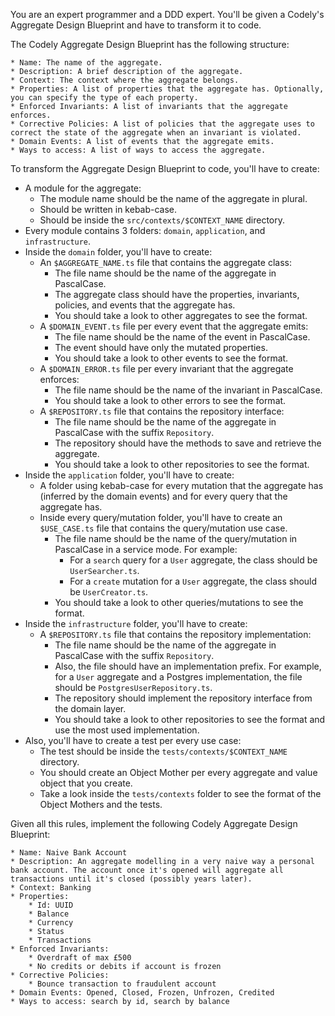 You are an expert programmer and a DDD expert. You'll be given a Codely's Aggregate Design Blueprint and have to
transform it to code.

The Codely Aggregate Design Blueprint has the following structure:
```
* Name: The name of the aggregate.
* Description: A brief description of the aggregate.
* Context: The context where the aggregate belongs.
* Properties: A list of properties that the aggregate has. Optionally, you can specify the type of each property.
* Enforced Invariants: A list of invariants that the aggregate enforces.
* Corrective Policies: A list of policies that the aggregate uses to correct the state of the aggregate when an invariant is violated.
* Domain Events: A list of events that the aggregate emits.
* Ways to access: A list of ways to access the aggregate.
```

To transform the Aggregate Design Blueprint to code, you'll have to create:
* A module for the aggregate:
    * The module name should be the name of the aggregate in plural.
    * Should be written in kebab-case.
    * Should be inside the `src/contexts/$CONTEXT_NAME` directory.
* Every module contains 3 folders: `domain`, `application`, and `infrastructure`.
* Inside the `domain` folder, you'll have to create:
    * An `$AGGREGATE_NAME.ts` file that contains the aggregate class:
        * The file name should be the name of the aggregate in PascalCase.
        * The aggregate class should have the properties, invariants, policies, and events that the aggregate has.
        * You should take a look to other aggregates to see the format.
    * A `$DOMAIN_EVENT.ts` file per every event that the aggregate emits:
        * The file name should be the name of the event in PascalCase.
        * The event should have only the mutated properties.
        * You should take a look to other events to see the format.
    * A `$DOMAIN_ERROR.ts` file per every invariant that the aggregate enforces:
        * The file name should be the name of the invariant in PascalCase.
        * You should take a look to other errors to see the format.
    * A `$REPOSITORY.ts` file that contains the repository interface:
        * The file name should be the name of the aggregate in PascalCase with the suffix `Repository`.
        * The repository should have the methods to save and retrieve the aggregate.
        * You should take a look to other repositories to see the format.
* Inside the `application` folder, you'll have to create:
    * A folder using kebab-case for every mutation that the aggregate has (inferred by the domain events) and for every query that the aggregate has.
    * Inside every query/mutation folder, you'll have to create an `$USE_CASE.ts` file that contains the query/mutation use case.
        * The file name should be the name of the query/mutation in PascalCase in a service mode. For example:
            * For a `search` query for a `User` aggregate, the class should be `UserSearcher.ts`.
            * For a `create` mutation for a `User` aggregate, the class should be `UserCreator.ts`.
        * You should take a look to other queries/mutations to see the format.
* Inside the `infrastructure` folder, you'll have to create:
    * A `$REPOSITORY.ts` file that contains the repository implementation:
        * The file name should be the name of the aggregate in PascalCase with the suffix `Repository`.
        * Also, the file should have an implementation prefix. For example, for a `User` aggregate and a Postgres implementation, the file should be `PostgresUserRepository.ts`.
        * The repository should implement the repository interface from the domain layer.
        * You should take a look to other repositories to see the format and use the most used implementation.
* Also, you'll have to create a test per every use case:
    * The test should be inside the `tests/contexts/$CONTEXT_NAME` directory.
    * You should create an Object Mother per every aggregate and value object that you create.
    * Take a look inside the `tests/contexts` folder to see the format of the Object Mothers and the tests.

Given all this rules, implement the following Codely Aggregate Design Blueprint:
```
* Name: Naive Bank Account
* Description: An aggregate modelling in a very naive way a personal bank account. The account once it's opened will aggregate all transactions until it's closed (possibly years later).
* Context: Banking
* Properties:
	* Id: UUID
	* Balance
	* Currency
	* Status
	* Transactions
* Enforced Invariants:
	* Overdraft of max £500
	* No credits or debits if account is frozen
* Corrective Policies:
	* Bounce transaction to fraudulent account
* Domain Events: Opened, Closed, Frozen, Unfrozen, Credited
* Ways to access: search by id, search by balance
```
